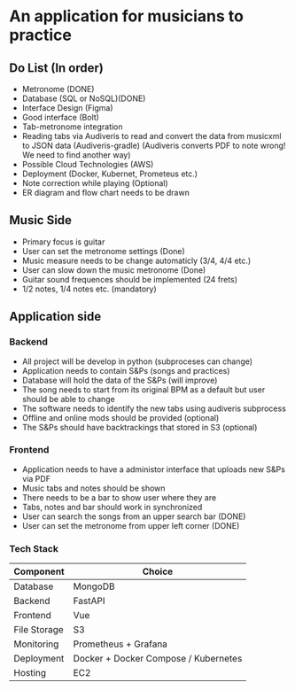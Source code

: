 # An application for musicians to practice

## Do List (In order)
- Metronome (DONE)
- Database (SQL or NoSQL)(DONE)
- Interface Design (Figma)
- Good interface (Bolt)
- Tab-metronome integration
- Reading tabs via Audiveris to read and convert the data from musicxml to JSON data (Audiveris-gradle) (Audiveris converts PDF to note wrong! We need to find another way)
- Possible Cloud Technologies (AWS)
- Deployment (Docker, Kubernet, Prometeus etc.)
- Note correction while playing (Optional)
- ER diagram and flow chart needs to be drawn
## Music Side
- Primary focus is guitar
- User can set the metronome settings (Done)
- Music measure needs to be change automaticly (3/4, 4/4 etc.)
- User can slow down the music metronome (Done)
- Guitar sound frequences should be implemented (24 frets)
- 1/2 notes, 1/4 notes etc. (mandatory)
## Application side
### Backend
- All project will be develop in python (subproceses can change)
- Application needs to contain S&Ps (songs and practices)
- Database will hold the data of the S&Ps (will improve)
- The song needs to start from its original BPM as a default but user should be able to change
- The software needs to identify the new tabs using audiveris subprocess
- Offline and online mods should be provided (optional)
- The S&Ps should have backtrackings that stored in S3 (optional)
### Frontend
- Application needs to have a administor interface that uploads new S&Ps via PDF
- Music tabs and notes should be shown
- There needs to be a bar to show user where they are
- Tabs, notes and bar should work in synchronized
- User can search the songs from an upper search bar (DONE)
- User can set the metronome from upper left corner (DONE)
### Tech Stack
| Component  | Choice |
| ------------- | ------------- |
| Database   | MongoDB |
| Backend  | FastAPI |
| Frontend  | Vue |
| File Storage  | S3 |
| Monitoring  | Prometheus + Grafana |
| Deployment  | Docker + Docker Compose / Kubernetes |
| Hosting  | EC2 |

